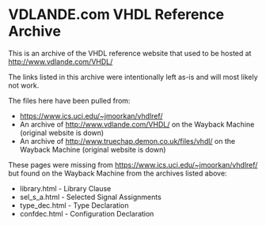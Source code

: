 # VDLANDE.com VHDL Reference Archive

This is an archive of the VHDL reference website that used to be hosted at http://www.vdlande.com/VHDL/

The links listed in this archive were intentionally left as-is and will most likely not work.

The files here have been pulled from:
* https://www.ics.uci.edu/~jmoorkan/vhdlref/
* An archive of http://www.vdlande.com/VHDL/ on the Wayback Machine (original website is down)
* An archive of http://www.truechap.demon.co.uk/files/vhdl/ on the Wayback Machine (original website is down)

These pages were missing from https://www.ics.uci.edu/~jmoorkan/vhdlref/ but found on the Wayback Machine from the archives listed above:
* library.html  -   Library Clause
* sel_s_a.html  -   Selected Signal Assignments
* type_dec.html -   Type Declaration
* confdec.html  -   Configuration Declaration
